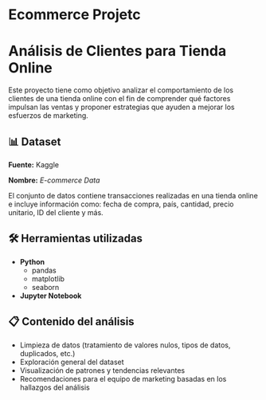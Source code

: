# Ecommerce Projetc

# Análisis de Clientes para Tienda Online

Este proyecto tiene como objetivo analizar el comportamiento de los clientes de una tienda online con el fin de comprender qué factores impulsan las ventas y proponer estrategias que ayuden a mejorar los esfuerzos de marketing.

## 📊 Dataset

**Fuente:** Kaggle

**Nombre:** *E-commerce Data*

El conjunto de datos contiene transacciones realizadas en una tienda online e incluye información como: fecha de compra, país, cantidad, precio unitario, ID del cliente y más.

## 🛠 Herramientas utilizadas

- **Python**
    - pandas
    - matplotlib
    - seaborn
- **Jupyter Notebook**

## 📋 Contenido del análisis

- Limpieza de datos (tratamiento de valores nulos, tipos de datos, duplicados, etc.)
- Exploración general del dataset
- Visualización de patrones y tendencias relevantes
- Recomendaciones para el equipo de marketing basadas en los hallazgos del análisis